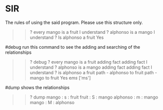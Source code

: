 # SIR

The rules of using the said program. Please use this structure only.

>>? every mango is a fruit
>> I understand
>>? alphonso is a mango
>> I understand
>>? Is alphonso a fruit
>> Yes


#debug 
run this command to see the adding and searching of the relationships

>>? debug
>>? every mango is a fruit
  adding fact   adding fact   I understand
>>? alphonso is a mango
  adding fact   adding fact   I understand
>>? is alphonso a fruit
  path -  alphonso  to  fruit
    path -  mango  to  fruit
>>  Yes e*ms* ['ms']

#dump
shows the relationships
>>? dump
  mango      : s : fruit
  fruit      : S : mango
  alphonso   : m : mango
  mango      : M : alphonso
